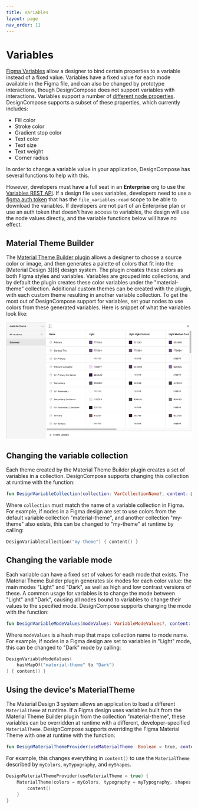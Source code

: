```yaml
---
title: Variables
layout: page
nav_order: 11
---
```


# Variables

[Figma Variables][1] allow a designer to bind certain properties to a variable instead of a fixed value. Variables have a fixed value for each mode available in the Figma file, and can also be changed by prototype interactions, though DesignCompose does not support variables with interactions. Variables support a number of [different node properties][2]. DesignCompose supports a subset of these properties, which currently includes:

- Fill color
- Stroke color
- Gradient stop color
- Text color
- Text size
- Text weight
- Corner radius

In order to change a variable value in your application, DesignCompose has several functions to help
with this.

However, developers must have a full seat in an **Enterprise** org to use the [Variables REST
API][3]. If a design file uses variables, developers need to use a [figma auth token][4] that
has the `file_variables:read` scope to be able to download the variables. If developers are not
part of an Enterprise plan or use an auth token that doesn't have access to variables, the design
will use the node values directly, and the variable functions below will have no effect.

## Material Theme Builder

The [Material Theme Builder plugin][5] allows a designer to choose a source color or image, and
then generates a palette of colors that fit into the [Material Design 3][6] design system. The
plugin creates these colors as both Figma styles and variables. Variables are grouped into collections, and by default the plugin creates these color variables under the "material-theme" collection. Additional custom themes can be created with the plugin, with each custom theme resulting in another variable collection. To get the most out of DesignCompose support for variables, set your nodes to use colors from these generated variables. Here is snippet of what the variables look like:

<img src="./variables/MaterialThemeVariables.png">

## Changing the variable collection

Each theme created by the Material Theme Builder plugin creates a set of variables in a collection. DesignCompose supports changing this collection at runtime with the function:

```kotlin
fun DesignVariableCollection(collection: VarCollectionName?, content: @Composable () -> Unit)
```

Where `collection` must match the name of a variable collection in Figma. For example, if nodes in a Figma design are set to use colors from the default variable collection "material-theme", and another collection "my-theme" also exists, this can be changed to "my-theme" at runtime by calling:

```kotlin
DesignVariableCollection("my-theme") { content() }
```

## Changing the variable mode

Each variable can have a fixed set of values for each mode that exists. The Material Theme Builder plugin generates six modes for each color value: the main modes "Light" and "Dark", as well as high and low contrast versions of these. A common usage for variables is to change the mode between "Light" and "Dark", causing all nodes bound to variables to change their values to the specified mode. DesignCompose supports changing the mode with the function:

```kotlin
fun DesignVariableModeValues(modeValues: VariableModeValues?, content: @Composable () -> Unit)
```

Where `modeValues` is a hash map that maps collection name to mode name. For example, if nodes in a Figma design are set to variables in "Light" mode, this can be changed to "Dark" mode by calling:

```kotlin
DesignVariableModeValues(
    hashMapOf("material-theme" to "Dark")
) { content() }
```

## Using the device's MaterialTheme

The Material Design 3 system allows an application to load a different `MaterialTheme` at runtime. If a Figma design uses variables built from the Material Theme Builder plugin from the collection "material-theme", these variables can be overridden at runtime with a different, developer-specified `MaterialTheme`. DesignCompose supports overriding the Figma Material Theme with one at runtime with the function:

```kotlin
fun DesignMaterialThemeProvider(useMaterialTheme: Boolean = true, content: @Composable () -> Unit)
```

For example, this changes everything in `content()` to use the `MaterialTheme` described by `myColors`, `myTypography`, and `myShapes`.

```kotlin
DesignMaterialThemeProvider(useMaterialTheme = true) {
    MaterialTheme(colors = myColors, typography = myTypography, shapes = myShapes) {
        content()
    }
}
```

[1]: https://help.figma.com/hc/en-us/articles/15339657135383-Guide-to-variables-in-Figma
[2]: https://help.figma.com/hc/en-us/articles/14506821864087-Overview-of-variables-collections-and-modes
[3]: https://www.figma.com/developers/api#variables
[4]: https://www.figma.com/developers/api#authentication-scopes
[5]: https://developer.android.com/develop/ui/compose/designsystems/material3
